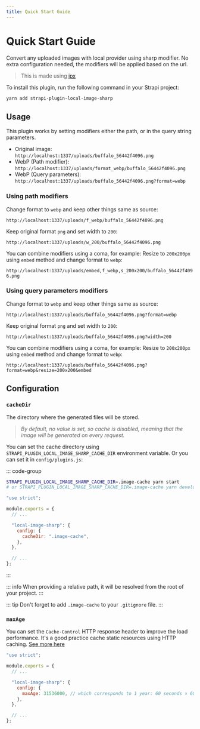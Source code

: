 ```yaml
---
title: Quick Start Guide
---
```


# Quick Start Guide

Convert any uploaded images with local provider using sharp modifier.
No extra configuration needed, the modifiers will be applied based on the url.

> This is made using [ipx](https://github.com/unjs/ipx)

To install this plugin, run the following command in your Strapi project:

```bash
yarn add strapi-plugin-local-image-sharp
```

## Usage

This plugin works by setting modifiers either the path, or in the query string parameters.

- Original image:  
  `http://localhost:1337/uploads/buffalo_56442f4096.png`
- WebP (Path modifier):  
  `http://localhost:1337/uploads/format_webp/buffalo_56442f4096.png`
- WebP (Query parameters):  
  `http://localhost:1337/uploads/buffalo_56442f4096.png?format=webp`

### Using path modifiers

Change format to `webp` and keep other things same as source:

`http://localhost:1337/uploads/f_webp/buffalo_56442f4096.png`

Keep original format `png` and set width to `200`:

`http://localhost:1337/uploads/w_200/buffalo_56442f4096.png`

You can combine modifiers using a coma, for example:
Resize to `200x200px` using `embed` method and change format to `webp`:

`http://localhost:1337/uploads/embed,f_webp,s_200x200/buffalo_56442f4096.png`

### Using query parameters modifiers

Change format to `webp` and keep other things same as source:

`http://localhost:1337/uploads/buffalo_56442f4096.png?format=webp`

Keep original format `png` and set width to `200`:

`http://localhost:1337/uploads/buffalo_56442f4096.png?width=200`

You can combine modifiers using a coma, for example:
Resize to `200x200px` using `embed` method and change format to `webp`:

`http://localhost:1337/uploads/buffalo_56442f4096.png?format=webp&resize=200x200&embed`

## Configuration

### `cacheDir`

The directory where the generated files will be stored.

> _By default, no value is set, so cache is disabled, meaning that the image will be generated on every request._

You can set the cache directory using `STRAPI_PLUGIN_LOCAL_IMAGE_SHARP_CACHE_DIR` environment variable. Or you can set it in `config/plugins.js`:

::: code-group

```bash [enviroment variables]
STRAPI_PLUGIN_LOCAL_IMAGE_SHARP_CACHE_DIR=.image-cache yarn start
# or STRAPI_PLUGIN_LOCAL_IMAGE_SHARP_CACHE_DIR=.image-cache yarn develop
```

```js [config/plugins.js]
"use strict";

module.exports = {
  // ...

  "local-image-sharp": {
    config: {
      cacheDir: ".image-cache",
    },
  },

  // ...
};
```

:::

::: info
When providing a relative path, it will be resolved from the root of your project.
:::

::: tip
Don't forget to add `.image-cache` to your `.gitignore` file.
:::

### `maxAge`

You can set the `Cache-Control` HTTP response header to improve the load performance. It's a good practice cache static resources using HTTP caching. [See more here](https://developer.chrome.com/docs/lighthouse/performance/uses-long-cache-ttl)

```js [config/plugins.js]
"use strict";

module.exports = {
  // ...

  "local-image-sharp": {
    config: {
      maxAge: 31536000, // which corresponds to 1 year: 60 seconds × 60 minutes × 24 hours × 365 days = 31536000 seconds.
    },
  },

  // ...
};
```
